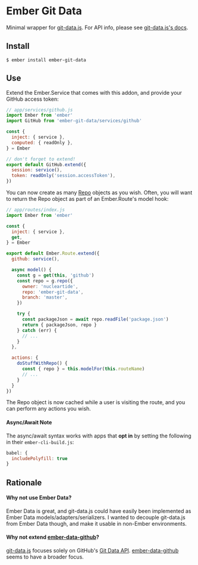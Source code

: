 
# Ember Git Data

Minimal wrapper for [git-data.js][2]. For API info, please see [git-data.js's
docs][4].

## Install

```
$ ember install ember-git-data
```

## Use

Extend the Ember.Service that comes with this addon, and provide your GitHub
access token:

```js
// app/services/github.js
import Ember from 'ember'
import GitHub from 'ember-git-data/services/github'

const {
  inject: { service },
  computed: { readOnly },
} = Ember

// don't forget to extend!
export default GitHub.extend({
  session: service(),
  token: readOnly('session.accessToken'),
})
```

You can now create as many [Repo][4] objects as you wish. Often, you will want
to return the Repo object as part of an Ember.Route's model hook:

```js
// app/routes/index.js
import Ember from 'ember'

const {
  inject: { service },
  get,
} = Ember

export default Ember.Route.extend({
  github: service(),

  async model() {
    const g = get(this, 'github')
    const repo = g.repo({
      owner: 'nucleartide',
      repo: 'ember-git-data',
      branch: 'master',
    })

    try {
      const packageJson = await repo.readFile('package.json')
      return { packageJson, repo }
    } catch (err) {
      // ...
    }
  },

  actions: {
    doStuffWithRepo() {
      const { repo } = this.modelFor(this.routeName)
      // ...
    }
  }
})
```

The Repo object is now cached while a user is visiting the route, and you can
perform any actions you wish.

#### Async/Await Note

The async/await syntax works with apps that **opt in** by setting the following in their `ember-cli-build.js`:

```javascript
babel: {
  includePolyfill: true
}
```

## Rationale

#### Why not use Ember Data?

Ember Data is great, and git-data.js could have easily been implemented as
Ember Data models/adapters/serializers. I wanted to decouple git-data.js from
Ember Data though, and make it usable in non-Ember environments.

#### Why not extend [ember-data-github][3]?

[git-data.js][1] focuses solely on GitHub's [Git Data API][1].
[ember-data-github][3] seems to have a broader focus.

[1]: https://developer.github.com/v3/git/
[2]: https://github.com/nucleartide/git-data.js
[3]: https://github.com/elwayman02/ember-data-github
[4]: https://github.com/nucleartide/git-data.js#api

